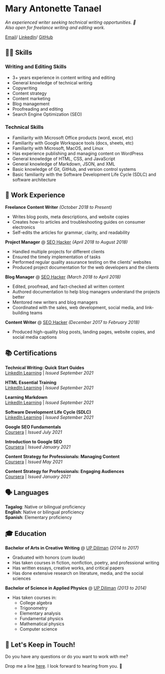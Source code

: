 # Mary Antonette Tanael
_An experienced writer seeking technical writing opportunities. 👋  
Also open for freelance writing and editing work._  

[Email](mailto:marytanaelwriter@gmail.com)/ [LinkedIn](https://www.linkedin.com/in/marytanaelwriter)/ [GitHub](https://github.com/marytanaelwriter)  
  
  
  
## 👩‍💻 Skills
### Writing and Editing Skills

 - 3+ years experience in content writing and editing 
 - General knowledge of technical writing
 - Copywriting 
 - Content strategy 
 - Content marketing
 - Blog management
 - Proofreading and editing 
 - Search Engine Optimization (SEO)

### Technical Skills
- Familiarity with Microsoft Office products (word, excel, etc)
- Familiarity with Google Workspace tools (docs, sheets, etc)
- Familiarity with Microsoft, MacOS, and Linux
- Has experience publishing and managing content on WordPress
- General knowledge of HTML, CSS, and JavaScript
- General knowledge of Markdown, JSON, and XML
- Basic knowledge of Git, GitHub, and version control systems
- Basic familiarity with the Software Development Life Cycle (SDLC) and software architecture  
  
  
  
## 💼 Work Experience
**Freelance Content Writer** *(October 2018 to Present)*
- Writes blog posts, meta descriptions, and website copies
- Creates how-to articles and troubleshooting guides on consumer electronics
- Self-edits the articles for grammar, clarity, and readability 

**Project Manager** @ [SEO Hacker](https://seo-hacker.com/) *(April 2018 to August 2018)*
- Handled multiple projects for different clients
- Ensured the timely implementation of tasks
- Performed regular quality assurance testing on the clients’ websites
- Produced project documentation for the web developers and the clients 

**Blog Manager** @ [SEO Hacker](https://seo-hacker.com/) *(March 2018 to April 2018)*
- Edited, proofread, and fact-checked all written content
- Authored documentation to help blog managers understand the projects better
- Mentored new writers and blog managers
- Coordinated with the sales, web development, social media, and link-building teams  

**Content Writer** @ [SEO Hacker](https://seo-hacker.com/) *(December 2017 to February 2018)*
- Produced high-quality blog posts, landing pages, website copies, and social media captions  

  
  
## 📚 Certifications  

**Technical Writing: Quick Start Guides**  
[LinkedIn Learning](https://www.google.com/?client=safari) | *Issued September 2021*  


**HTML Essential Training**  
[LinkedIn Learning](https://www.google.com/?client=safari) | *Issued September 2021*  


**Learning Markdown**  
[LinkedIn Learning](https://www.google.com/?client=safari) | *Issued September 2021*  


**Software Development Life Cycle (SDLC)**  
[LinkedIn Learning](https://www.google.com/?client=safari) | *Issued September 2021*  


**Google SEO Fundamentals**  
[Coursera](https://www.google.com/?client=safari) | *Issued July 2021*  


**Introduction to Google SEO**  
[Coursera](https://www.google.com/?client=safari) | *Issued January 2021*  


**Content Strategy for Professionals: Managing Content**  
[Coursera](https://www.google.com/?client=safari) | *Issued May 2021*  


**Content Strategy for Professionals: Engaging Audiences**  
[Coursera](https://www.google.com/?client=safari) | *Issued January 2021*  

  
  
## 🗣️ Languages 

**Tagalog**: Native or bilingual proficiency  
**English**: Native or bilingual proficiency  
**Spanish**: Elementary proficiency   

  
  
## 🎓 Education
**Bachelor of Arts in Creative Writing** @ [UP Diliman](https://upd.edu.ph/) *(2014 to 2017)*
- Graduated with honors (*cum laude*)
- Has taken courses in fiction, nonfiction, poetry, and professional writing
- Has written essays, creative works, and critical papers
- Has done extensive research on literature, media, and the social sciences

**Bachelor of Science in Applied Physics** @ [UP Diliman](https://upd.edu.ph/) *(2013 to 2014)*
- Has taken courses in:
  -  College algebra
  -  Trigonometry
  -  Elementary analysis
  -  Fundamental physics
  -  Mathematical physics
  -  Computer science   
 
## 💌 Let's Keep in Touch!
 
 Do you have any questions or do you want to work with me?  
 
 Drop me a line [here](mailto:marytanaelwriter@gmail.com). I look forward to hearing from you. 💖

